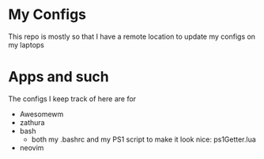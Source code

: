 # My Configs
This repo is mostly so that I have a remote location to update my configs on my laptops


# Apps and such
The configs I keep track of here are for

- Awesomewm
- zathura
- bash
	- both my .bashrc and my PS1 script to make it look nice: ps1Getter.lua
- neovim
